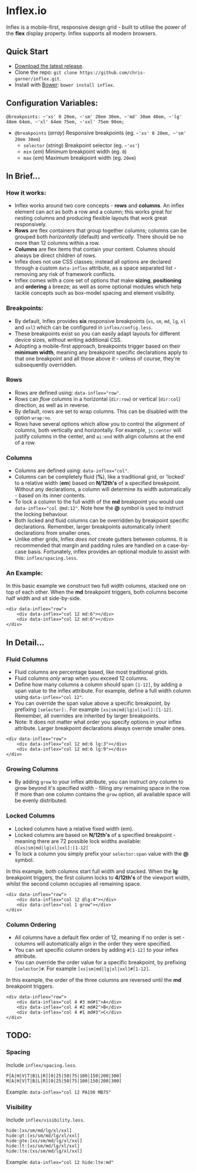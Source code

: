 # Inflex.io

Inflex is a mobile-first, responsive design grid - built to utilise the power of the **flex** display property. Inflex supports all modern browsers.

## Quick Start

* [Download the latest release](https://github.com/chris-garner/inflex/archive/1.1.0.zip).
* Clone the repo: `git clone https://github.com/chris-garner/inflex.git`.
* Install with [Bower](http://bower.io): `bower install inflex`.

## Configuration Variables:

```
@breakpoints: ~'xs' 0 20em, ~'sm' 20em 30em, ~'md' 30em 48em, ~'lg' 48em 64em, ~'xl' 64em 75em, ~'xxl' 75em 90em;
```

- `@breakpoints` (_array_) Responsive breakpoints (eg. `~'xs' 0 20em, ~'sm' 20em 30em`)
    - `selector` (_string_) Breakpoint selector (eg. `~'xs'`)
    - `min` (_em_) Minimum breakpoint width (eg. `0`)
    - `max` (_em_) Maximum breakpoint width (eg. `20em`)

## In Brief...

### How it works:

- Inflex works around two core concepts - **rows** and **columns**. An inflex element can act as both a row and a column; this works great for nesting columns and producing flexible layouts that work great responsively.
- **Rows** are flex containers that group together columns; columns can be grouped both _horizontally_ (default) and _vertically_. There should be no more than 12 columns within a row.
- **Columns** are flex items that contain your content. Columns should always be direct children of rows.
- Inflex does not use CSS classes; instead all options are declared through a custom `data-inflex` attribute, as a space separated list - removing any risk of framework conflicts.
- Inflex comes with a core set of options that make **sizing**, **positioning** and **ordering** a breeze; as well as some optional modules which help tackle concepts such as box-model spacing and element visibility.

### Breakpoints:

- By default, Inflex provides **six** responsive breakpoints (`xs`, `sm`, `md`, `lg`, `xl` and `xxl`) which can be configured in `inflex/config.less`.
- These breakpoints exist so you can easily adapt layouts for different device sizes, without writing additional CSS.
- Adopting a mobile-first approach, breakpoints trigger based on their **minimum width**, meaning any breakpoint specific declarations apply to that one breakpoint and all those above it - unless of course, they're subsequently overridden.

### Rows

- Rows are defined using: `data-inflex="row"`.
- Rows can _flow_ columns in a horizontal (`dir:row`) or vertical (`dir:col`) direction, as well as in reverse.
- By default, rows are set to wrap columns. This can be disabled with the option `wrap:no`.
- Rows have several options which allow you to control the alignment of columns, both vertically and horizontally. For example, `jc:center` will justify columns in the center, and `ai:end` with align columns at the end of a row.

### Columns

- Columns are defined using: `data-inflex="col"`.
- Columns can be completely fluid (**%**), like a traditional grid, or 'locked' to a relative width (**em**) based on **N/12th's** of a specified breakpoint. Without any declarations, a column will determine its width automatically - based on its inner contents.
- To lock a column to the full width of the **md** breakpoint you would use `data-inflex="col @md:12"`. Note how the **@** symbol is used to instruct the locking behaviour.
- Both locked and fluid columns can be overridden by breakpoint specific declarations. Remember, larger breakpoints automatically inherit declarations from smaller ones.
- Unlike other grids, Inflex _does not_ create gutters between columns. It is recommended that margin and padding rules are handled on a case-by-case basis. Fortunately, inflex provides an optional module to assist with this: `inflex/spacing.less`.

### An Example:

In this basic example we construct two full width columns, stacked one on top of each other. When the **md** breakpoint triggers, both columns become half width and sit side-by-side.

```
<div data-inflex="row">
    <div data-inflex="col 12 md:6"></div>
    <div data-inflex="col 12 md:6"></div>
</div>
```

## In Detail...

### Fluid Columns

- Fluid columns are percentage based, like most traditional grids.
- Fluid columns _only_ wrap when you exceed 12 columns.
- Define how many columns a column should span `[1-12]`, by adding a span value to the inflex attribute. For example, define a full width column using `data-inflex="col 12"`.
- You can override the span value above a specific breakpoint, by prefixing `[selector]:`. For example `[xs|sm|md|lg|xl|xxl]:[1-12]`. Remember, all overrides are inherited by larger breakpoints.
- Note: It does not matter what order you specify options in your inflex attribute. Larger breakpoint declarations always override smaller ones.

```
<div data-inflex="row">
    <div data-inflex="col 12 md:6 lg:3"></div>
    <div data-inflex="col 12 md:6 lg:9"></div>
</div>
```

### Growing Columns

- By adding `grow` to your inflex attribute, you can instruct _any_ column to grow beyond it's specified width - filling _any_ remaining space in the row. If more than one column contains the `grow` option, all available space will be evenly distributed.

### Locked Columns

- Locked columns have a relative fixed width (em).
- Locked columns are based on **N/12th's** of a specified breakpoint - meaning there are 72 possible lock widths available: `@[xs|sm|md|lg|xl|xxl]:[1-12]`
- To lock a column you simply prefix your `selector:span` value with the **@** symbol.

In this example, both columns start full width and stacked. When the **lg** breakpoint triggers, the first column locks to **4/12th's** of the viewport width, whilst the second column occupies all remaining space.

```
<div data-inflex="row">
    <div data-inflex="col 12 @lg:4"></div>
    <div data-inflex="col 1 grow"></div>
</div>
```

### Column Ordering

- All columns have a default flex order of 12, meaning if no order is set - columns will automatically align in the order they were specified.
- You can set specific column orders by adding `#[1-12]` to your inflex attribute.
- You can override the order value for a specific breakpoint, by prefixing `[selector]#`. For example `[xs|sm|md|lg|xl|xxl]#[1-12]`.

In this example, the order of the three columns are reversed until the **md** breakpoint triggers.

```
<div data-inflex="row">
    <div data-inflex="col 4 #3 md#1">A</div>
    <div data-inflex="col 4 #2 md#2">B</div>
    <div data-inflex="col 4 #1 md#3">C</div>
</div>
```

## TODO:

### Spacing

Include `inflex/spacing.less`.

```
P[A|H|V|T|B|L|R][0|25|50|75|100|150|200|300]
M[A|H|V|T|B|L|R][0|25|50|75|100|150|200|300]
```

Example: `data-inflex="col 12 PA150 MB75"`

### Visibility

Include `inflex/visibility.less`.

```
hide:[xs/sm/md/lg/xl/xxl]
hide:gt:[xs/sm/md/lg/xl/xxl]
hide:gte:[xs/sm/md/lg/xl/xxl]
hide:lt:[xs/sm/md/lg/xl/xxl]
hide:lte:[xs/sm/md/lg/xl/xxl]
```

Example: `data-inflex="col 12 hide:lte:md"`
